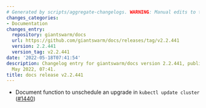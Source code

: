 ```yaml
---
# Generated by scripts/aggregate-changelogs. WARNING: Manual edits to this files will be overwritten.
changes_categories:
- Documentation
changes_entry:
  repository: giantswarm/docs
  url: https://github.com/giantswarm/docs/releases/tag/v2.2.441
  version: 2.2.441
  version_tag: v2.2.441
date: '2022-05-18T07:41:54'
description: Changelog entry for giantswarm/docs version 2.2.441, published on 18
  May 2022, 07:41.
title: docs release v2.2.441
---
```


- Document function to unschedule an upgrade in `kubectl update cluster` ([#1440](https://github.com/giantswarm/docs/pull/1440))
